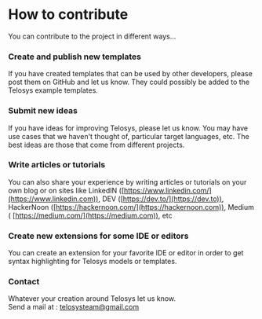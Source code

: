 # How to contribute

You can contribute to the project in different ways...

### Create and publish new templates

If you have created templates that can be used by other developers, please post them on GitHub and let us know. They could possibly be added to the Telosys example templates.

### Submit new ideas&#x20;

If you have ideas for improving Telosys, please let us know. You may have use cases that we haven't thought of, particular target languages, etc. The best ideas are those that come from different projects.

### Write articles or tutorials

You can also share your experience by writing articles or tutorials on your own blog or on sites like LinkedIN ([https://www.linkedin.com/](https://www.linkedin.com)), DEV ([https://dev.to/](https://dev.to)), HackerNoon ([https://hackernoon.com/](https://hackernoon.com)), Medium ( [https://medium.com/](https://medium.com)), etc

### Create new extensions for some IDE or editors

You can create an extension for your favorite IDE or editor in order to get syntax highlighting for Telosys models or templates.

### Contact

Whatever your creation around Telosys let us know.\
Send a mail at : telosysteam@gmail.com&#x20;



###



